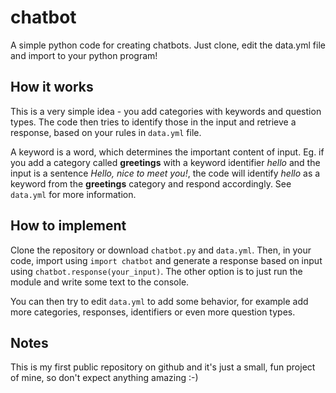 # chatbot

A simple python code for creating chatbots. Just clone, edit the data.yml file and import to your python program!

## How it works

This is a very simple idea - you add categories with keywords and question types. The code then tries to identify those in the input and retrieve a response, based on your rules in `data.yml` file.

A keyword is a word, which determines the important content of input. Eg. if you add a category called **greetings** with a keyword identifier *hello* and the input is a sentence *Hello, nice to meet you!*, the code will identify *hello* as a keyword from the **greetings** category and respond accordingly. See `data.yml` for more information.


## How to implement

Clone the repository or download `chatbot.py` and `data.yml`. Then, in your code, import using `import chatbot` and generate a response based on input using `chatbot.response(your_input)`.
The other option is to just run the module and write some text to the console.

You can then try to edit `data.yml` to add some behavior, for example add more categories, responses, identifiers or even more question types.


## Notes

This is my first public repository on github and it's just a small, fun project of mine, so don't expect anything amazing :-)
